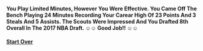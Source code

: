 #### You Play Limited Minutes, However You Were Effective. You Came Off The Bench Playing 24 Minutes Recording Your Carear High Of 23 Points And 3 Steals And 5 Assists. The Scouts Were Impressed And You Drafted 8th Overall In The 2017 NBA Draft. ☺☺ Good Job!! ☺☺

#### [Start Over](intro.md)